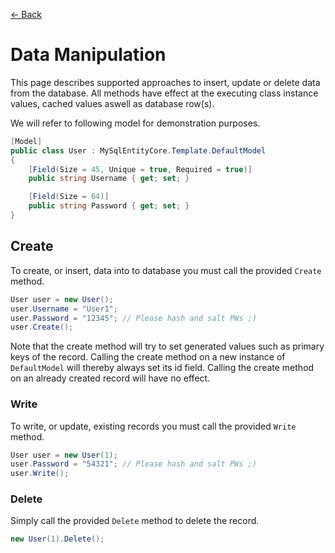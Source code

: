 [<- Back](../README.md)

# Data Manipulation
This page describes supported approaches to insert, update or delete data from the database.
All methods have effect at the executing class instance values, cached values aswell as database row(s).

We will refer to following model for demonstration purposes.
```csharp
[Model]
public class User : MySqlEntityCore.Template.DefaultModel
{
    [Field(Size = 45, Unique = true, Required = true)]
    public string Username { get; set; }

    [Field(Size = 64)]
    public string Password { get; set; }
}
```

## Create
To create, or insert, data into to database you must call the provided `Create` method.
```csharp
User user = new User();
user.Username = "User1";
user.Password = "12345"; // Please hash and salt PWs ;) 
user.Create();
```

Note that the create method will try to set generated values such as primary keys of the record.
Calling the create method on a new instance of `DefaultModel` will thereby always set its id field.
Calling the create method on an already created record will have no effect.

### Write
To write, or update, existing records you must call the provided `Write` method.
```csharp
User user = new User(1);
user.Password = "54321"; // Please hash and salt PWs ;) 
user.Write();
```

### Delete
Simply call the provided `Delete` method to delete the record.
```csharp
new User(1).Delete();
```
